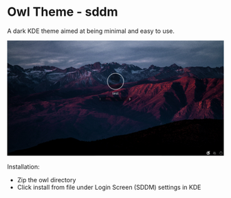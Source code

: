 # Owl Theme - sddm

A dark KDE theme aimed at being minimal and easy to use.

![SDDM](/sddm/owl/preview.png)

Installation:
- Zip the owl directory
- Click install from file under Login Screen (SDDM) settings in KDE
